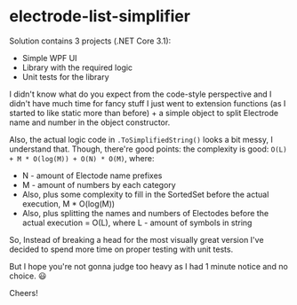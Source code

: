 # electrode-list-simplifier

Solution contains 3 projects (.NET Core 3.1): 
- Simple WPF UI
- Library with the required logic
- Unit tests for the library

I didn't know what do you expect from the code-style perspective and I didn't have much time for fancy stuff I just went to extension functions (as I started to like static more than before) + a simple object to split Electrode name and number in the object constructor.

Also, the actual logic code in `.ToSimplifiedString()` looks a bit messy, I understand that. Though, there're good points: the complexity is good: `O(L) + M * O(log(M)) + O(N) * O(M)`, where:

- N - amount of Electode name prefixes
- M - amount of numbers by each category
- Also, plus some complexity to fill in the SortedSet before the actual execution, M * O(log(M)) 
- Also, plus splitting the names and numbers of Electodes before the actual execution = O(L), where L - amount of symbols in string

So, Instead of breaking a head for the most visually great version I've decided to spend more time on proper testing with unit tests.

But I hope you're not gonna judge too heavy as I had 1 minute notice and no choice. 😃

Cheers!
